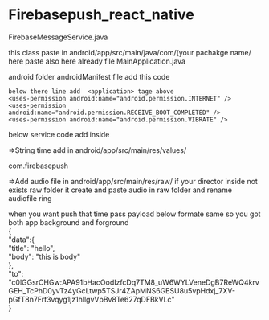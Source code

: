 # Firebasepush_react_native

FirebaseMessageService.java

this class paste in android/app/src/main/java/com/(your pachakge name/ here paste also here already file MainApplication.java

android folder androidManifest file add this code


    below there line add  <application> tage above 
    <uses-permission android:name="android.permission.INTERNET" />
    <uses-permission android:name="android.permission.RECEIVE_BOOT_COMPLETED" />
    <uses-permission android:name="android.permission.VIBRATE" />

   below service code add  <application> inside

 <service
        android:name="com.firebasepush.FirebaseMessageService">
        <intent-filter>
            <action android:name="com.google.firebase.MESSAGING_EVENT" />
        </intent-filter>
      </service>


=>String time add in android/app/src/main/res/values/

 <string name="default_notification_channel_id">com.firebasepush</string>

=>Add audio file in android/app/src/main/res/raw/
 if your director inside not exists raw folder it create and paste audio in raw folder and rename audiofile ring

when you want push that time pass payload below formate same so you got both app background and forground
<br>
{<br>
  "data":{<br>
    "title": "hello",<br>
    "body": "this is body"<br>
  },<br>
  "to": "c0lGGsrCHGw:APA91bHacOodIzfcDq7TM8_uW6WYLVeneDgB7ReWQ4krvGEH_TcPhD0yvTz4yGcLtwp5TSJr4ZApMNS6GESU8u5vpHdxj_7XV-pGfT8n7Frt3vqyg1jz1hllgvVpBv8Te627qDFBkVLc"<br>
}<br>
